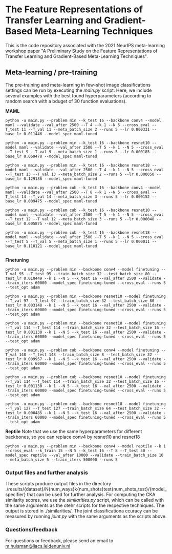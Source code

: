 # The Feature Representations of Transfer Learning and Gradient-Based Meta-Learning Techniques 

This is the code repository associated with the 2021 NeurIPS meta-learning workshop paper "A Preliminary Study on the Feature Representations of Transfer Learning and Gradient-Based Meta-Learning Techniques". 

## Meta-learning / pre-training

The pre-training and meta-learning in few-shot image classifications settings can be run by executing the *main.py* script. Here, we include several examples with the best found hyperparameters (according to random search with a bduget of 30 function evaluations).

**MAML**
```
python -u main.py --problem min --k_test 16 --backbone conv4 --model maml --validate --val_after 2500 --T 4 --k 1 --N 5 --cross_eval --T_test 11 --T_val 11 --meta_batch_size 2 --runs 5 --lr 0.000331 --base_lr 0.011446 --model_spec maml-tuned

python -u main.py --problem min --k_test 16 --backbone resnet10 --model maml --validate --val_after 2500 --T 5 --k 1 --N 5 --cross_eval --T_test 9 --T_val 9 --meta_batch_size 1 --runs 5 --lr 0.000185 --base_lr 0.069478 --model_spec maml-tuned

python -u main.py --problem min --k_test 16 --backbone resnet18 --model maml --validate --val_after 2500 --T 4 --k 1 --N 5 --cross_eval --T_test 13 --T_val 13 --meta_batch_size 2 --runs 5 --lr 0.000050 --base_lr 0.129186 --model_spec maml-tuned

python -u main.py --problem cub --k_test 16 --backbone conv4 --model maml --validate --val_after 2500 --T 8 --k 1 --N 5 --cross_eval --T_test 14 --T_val 14 --meta_batch_size 3 --runs 5 --lr 0.000152 --base_lr 0.009475 --model_spec maml-tuned

python -u main.py --problem cub --k_test 16 --backbone resnet10 --model maml --validate --val_after 2500 --T 5 --k 1 --N 5 --cross_eval --T_test 12 --T_val 12 --meta_batch_size 3 --runs 5 --lr 0.000048 --base_lr 0.005875 --model_spec maml-tuned

python -u main.py --problem cub --k_test 16 --backbone resnet18 --model maml --validate --val_after 2500 --T 5 --k 1 --N 5 --cross_eval --T_test 5 --T_val 5 --meta_batch_size 1 --runs 5 --lr 0.000011 --base_lr 0.110121 --model_spec maml-tuned


```

**Finetuning**
```
python -u main.py --problem min --backbone conv4 --model finetuning --T_val 95 --T_test 95 --train_batch_size 32 --test_batch_size 80 --test_lr 0.010449 --k 1 --N 5 --k_test 16 --val_after 2500 --validate --train_iters 60000 --model_spec finetuning-tuned --cross_eval --runs 5 --test_opt adam

python -u main.py --problem min --backbone resnet10 --model finetuning --T_val 97 --T_test 97 --train_batch_size 32 --test_batch_size 80 --test_lr 0.003148 --k 1 --N 5 --k_test 16 --val_after 2500 --validate --train_iters 60000 --model_spec finetuning-tuned --cross_eval --runs 5 --test_opt adam

python -u main.py --problem min --backbone resnet18 --model finetuning --T_val 114 --T_test 114 --train_batch_size 32 --test_batch_size 16 --test_lr 0.001130 --k 1 --N 5 --k_test 16 --val_after 2500 --validate --train_iters 60000 --model_spec finetuning-tuned --cross_eval --runs 5 --test_opt adam

python -u main.py --problem cub --backbone conv4 --model finetuning --T_val 148 --T_test 148 --train_batch_size 8 --test_batch_size 32 --test_lr 0.009957 --k 1 --N 5 --k_test 16 --val_after 2500 --validate --train_iters 60000 --model_spec finetuning-tuned --cross_eval --runs 5 --test_opt adam

python -u main.py --problem cub --backbone resnet10 --model finetuning --T_val 114 --T_test 114 --train_batch_size 32 --test_batch_size 16 --test_lr 0.001130 --k 1 --N 5 --k_test 16 --val_after 2500 --validate --train_iters 60000 --model_spec finetuning-tuned --cross_eval --runs 5 --test_opt adam

python -u main.py --problem cub --backbone resnet18 --model finetuning --T_val 127 --T_test 127 --train_batch_size 64 --test_batch_size 32 --test_lr 0.000485 --k 1 --N 5 --k_test 16 --val_after 2500 --validate --train_iters 60000 --model_spec finetuning-tuned --cross_eval --runs 5 --test_opt adam
```

**Reptile**
Note that we use the same hyperparameters for different backbones, so you can replace conv4 by resnet10 and resnet18
```
python -u main.py --problem min --backbone conv4 --model reptile --k 1 --cross_eval --k_train 15 --N 5 --k_test 16 --T 8 --T_test 50 --model_spec reptile --val_after 10000 --validate --train_batch_size 10 --meta_batch_size 5 --train_iters 500000 --runs 5
```

### Output files and further analysis
These scripts produce output files in the directory ./results/{dataset}/N{num_ways}k{num_shots}test{num_shots_test}/{model_specifier} that can be used for further analysis.
For computing the CKA similarity scores, we use the *similarities.py* script, which can be called with the same arguments as the otehr scripts for the respective techniques. The output is stored in ./similarities/.
The joint classificationa ccuracy can be measured by running *joint.py* with the same arguments as the scripts above. 


### Questions/feedback
For questions or feedback, please send an email to m.huisman@liacs.leidenuniv.nl
